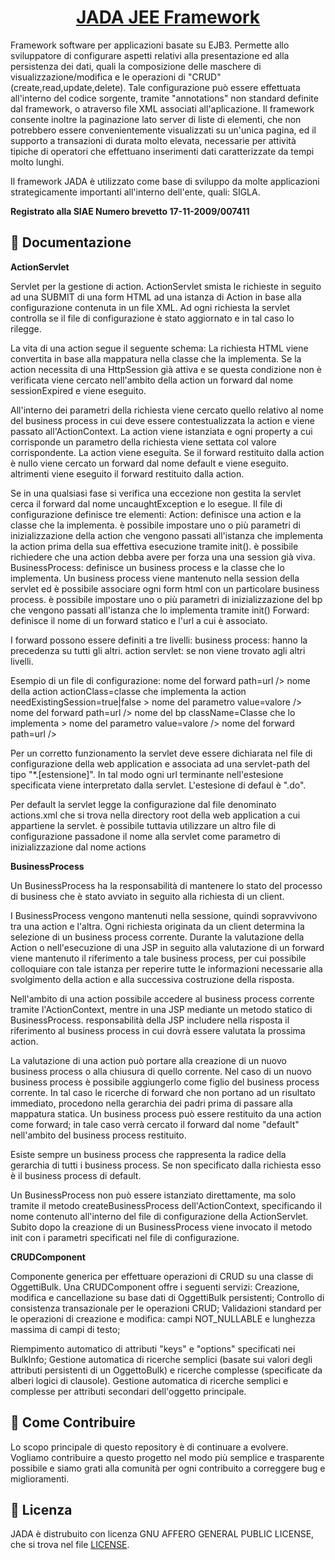 <h1 align="center">
  <a href="https://github.com/consiglionazionaledellericerche/jada">
    JADA JEE Framework
  </a>
</h1>

Framework software per applicazioni basate su EJB3. Permette allo sviluppatore di configurare aspetti relativi alla presentazione ed alla persistenza dei dati, 
quali la composizione delle maschere di visualizzazione/modifica e le operazioni di "CRUD" (create,read,update,delete). Tale configurazione può essere effettuata all'interno del codice sorgente, tramite "annotations" non standard definite dal framework, o atraverso file XML associati all'aplicazione. Il framework consente inoltre la paginazione lato server di liste di elementi, che non potrebbero essere convenientemente visualizzati su un'unica pagina, ed il supporto a transazioni di durata molto elevata, necessarie per attività tipiche di operatori che effettuano inserimenti dati caratterizzate da tempi molto lunghi.

Il framework JADA è utilizzato come base di sviluppo da molte applicazioni strategicamente importanti all'interno dell'ente, quali: SIGLA.

**Registrato alla SIAE Numero brevetto 17-11-2009/007411**

## 📖 Documentazione

**ActionServlet**

Servlet per la gestione di action.
ActionServlet smista le richieste in seguito ad una SUBMIT di una form HTML ad una istanza di Action in base alla configurazione contenuta in un file XML.
Ad ogni richiesta la servlet controlla se il file di configurazione è stato aggiornato e in tal caso lo rilegge.

La vita di una action segue il seguente schema: La richiesta HTML viene convertita in base alla mappatura
nella classe che la implementa. Se la action necessita di una HttpSession già attiva e se questa condizione
non è verificata viene cercato nell'ambito della action un forward dal nome sessionExpired e viene eseguito.

All'interno dei parametri della richiesta viene cercato quello relativo al nome del business process in cui
deve essere contestualizzata la action e viene passato all'ActionContext.
La action viene istanziata e ogni property a cui corrisponde un parametro della richiesta viene settata
col valore corrispondente. La action viene eseguita.
Se il forward restituito dalla action è nullo viene cercato un forward dal nome default e viene eseguito.
altrimenti viene eseguito il forward restituito dalla action.

Se in una qualsiasi fase si verifica una eccezione non gestita la servlet cerca il forward dal nome
uncaughtException e lo esegue.
Il file di configurazione definisce tre elementi:
Action: definisce una action e la classe che la implementa.
è possibile impostare uno o più parametri di inizializzazione della action che vengono
passati all'istanza che implementa la action prima della sua effettiva esecuzione tramite init().
è possibile richiedere che una action debba avere per forza una una session già viva.
BusinessProcess: definisce un business process e la classe che lo implementa.
Un business process viene mantenuto nella session della servlet ed è possibile
associare ogni form html con un particolare business process.
è possibile impostare uno o più parametri di inizializzazione del bp che vengono
passati all'istanza che lo implementa tramite init()
Forward: definisce il nome di un forward statico e l'url a cui è associato.

I forward possono essere definiti a tre livelli:
business process: hanno la precedenza su tutti gli altri.
action servlet: se non viene trovato agli altri livelli.

Esempio di un file di configurazione:
nome del forward path=url /> nome della action actionClass=classe che implementa la action
needExistingSession=true|false > nome del parametro value=valore />
nome del forward path=url />
nome del bp className=Classe che lo implementa >
nome del parametro value=valore />
nome del forward path=url />

Per un corretto funzionamento la servlet deve essere dichiarata nel file di configurazione
della web application e associata ad una servlet-path del tipo "*.[estensione]".
In tal modo ogni url terminante nell'estesione specificata viene interpretato dalla servlet.
L'estesione di defaul è ".do".

Per default la servlet legge la configurazione dal file denominato actions.xml che si trova
nella directory root della web application a cui appartiene la servlet.
è possibile tuttavia utilizzare un altro file di configurazione passadone il nome alla servlet come
parametro di inizializzazione dal nome actions

**BusinessProcess**

Un BusinessProcess ha la responsabilità di mantenere lo stato del processo di business che è stato
avviato in seguito alla richiesta di un client.

I BusinessProcess vengono mantenuti nella sessione, quindi sopravvivono tra una action e l'altra.
Ogni richiesta originata da un client determina la selezione di un business process corrente.
Durante la valutazione della Action o nell'esecuzione di una JSP in seguito alla valutazione di un
forward viene mantenuto il riferimento a tale business process, per cui   possibile colloquiare
con tale istanza per reperire tutte le informazioni necessarie alla svolgimento della action e
alla successiva costruzione della risposta.

Nell'ambito di una action   possibile accedere al business process corrente tramite l'ActionContext,
mentre in una JSP mediante un metodo statico di BusinessProcess.
responsabilità  della JSP includere nella risposta il riferimento al business process in cui
dovrà  essere valutata la prossima action.

La valutazione di una action può  portare alla creazione di un nuovo business process o alla chiusura
di quello corrente. Nel caso di un nuovo business process è possibile aggiungerlo come figlio del
business process corrente. In tal caso le ricerche di forward che non portano ad un risultato immediato,
procedono nella gerarchia dei padri prima di passare alla mappatura statica.
Un business process può essere restituito da una action come forward;
in tale caso verrà cercato il forward dal nome "default" nell'ambito del business process restituito.

Esiste sempre un business process che rappresenta la radice della gerarchia di tutti i business process.
Se non specificato dalla richiesta esso è il business process di default.

Un BusinessProcess non può  essere istanziato direttamente, ma solo tramite il metodo createBusinessProcess
dell'ActionContext, specificando il nome contenuto all'interno del file di configurazione della ActionServlet.
Subito dopo la creazione di un BusinessProcess viene invocato il metodo init con i parametri specificati
nel file di configurazione.

**CRUDComponent**

Componente generica per effettuare operazioni di CRUD su una classe di OggettiBulk.
Una CRUDComponent offre i seguenti servizi:
Creazione, modifica e cancellazione su base dati di OggettiBulk persistenti;
Controllo di consistenza transazionale per le operazioni CRUD;
Validazioni standard per le operazioni di creazione e modifica: campi NOT_NULLABLE e lunghezza
massima di campi di testo;

Riempimento automatico di attributi "keys" e "options" specificati nei BulkInfo;
Gestione automatica di ricerche semplici (basate sui valori degli attributi persistenti di un OggettoBulk)
e ricerche complesse (specificate da alberi logici di clausole).
Gestione automatica di ricerche semplici e complesse per attributi secondari dell'oggetto principale.

## 👏 Come Contribuire 

Lo scopo principale di questo repository è di continuare a evolvere. Vogliamo contribuire a questo progetto nel modo più semplice e trasparente possibile e siamo grati alla comunità per ogni contribuito a correggere bug e miglioramenti.

## 📄 Licenza

JADA è distrubuito con licenza GNU AFFERO GENERAL PUBLIC LICENSE, che si trova nel file [LICENSE][l].

[l]: https://github.com/consiglionazionaledellericerche/jada/blob/master/LICENSE